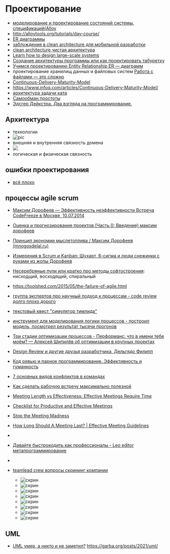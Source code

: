 # Проектирование

 * [моделирование и проектирование состояний системы, спецификаций(Alloy](https://habr.com/ru/company/yandex/blog/457810/)
 * http://alloytools.org/tutorials/day-course/
 * [ER диаграммы](https://habr.com/ru/post/440556/)
 * [заблуждения в clean architecture для мобильной разработки](https://habr.com/ru/company/mobileup/blog/335382/)
 * [clean architecture чистая архитектура](https://habr.com/ru/post/269589/)
 * [Learn how to design large-scale systems](https://github.com/donnemartin/system-design-primer)
 * [Создание архитектуры программы или как проектировать табуретку](https://habr.com/ru/post/276593/)
 * [Учимся проектированию Entity Relationship ER — диаграмм](https://habr.com/ru/post/440556/)
 * проектирование хранилищ данных и файловых систем [Работа с файлами — это сложно](https://habr.com/ru/post/573706/)
 * [Continuous-Delivery-Maturity-Model](https://imgopt.infoq.com/fit-in/1200x2400/filters:quality(80)/filters:no_upscale()/articles/Continuous-Delivery-Maturity-Model/en/resources/fig1large.jpg)
 * https://www.infoq.com/articles/Continuous-Delivery-Maturity-Model/
 * [архитектура задачи ката](https://nealford.com/katas/random.html)
 * [Самообман простоты](https://habr.com/ru/companies/intel/articles/95992/)
 * [Эдсгер Дейкстра. Два взгляда на программирование.](http://www.inr.ac.ru/~info21/pdf/dijkstra.pdf)

## Архитектура

 * технологии
 * ![pic](./архитектура_web.jpg)
 * внешняя и внутренняя связность домена
 * ![](./архитектура_связность.jpg)
 * логическая и физическая связность

## ошибки проектирования

 * [всё плохо](https://habr.com/ru/company/mailru/blog/327264/)


## процессы agile scrum

 * [Максим Дорофеев — Эффективность неэффективности Встреча CodeFreeze в Москве, 10.07.2014](https://youtu.be/XDF02KmgJFE?list=PLm6zCN_KJCrX81iojL2lE2gHSbwnQE-QI&t=1560)
 * [Оценка и прогнозирование проектов (Часть 0: Введение) максим дорофеев](https://www.youtube.com/watch?v=40NRDkgcksI&list=PLm6zCN_KJCrXXiDWoIczR7B9n73wPX2wn)
 * [Принцип экономии мыслетоплива / Максим Дорофеев (mnogosdelal.ru)](https://www.youtube.com/watch?v=fWR5SFhBUWc)
 * [Измерения в Scrum и Kanban: Шухарт, 6-сигма и люди снежинки с руками из жопы Дорофеев ](https://www.youtube.com/watch?v=VPDJXngp2bM)
 * [Несеребряные пули или кратко про методы софтостроения](https://habr.com/ru/post/546908/): нисходщий, восходящий, спиральный
 * https://toolshed.com/2015/05/the-failure-of-agile.html
 * [группа экспертов про научный подход к процессам - code review долго плохо дорого](https://www.youtube.com/watch?v=IDj3x__YZgE&list=PLFtS8Ah0wZvWS37oveJ0-D5K6V7GWUpqY&index=13)
 * [текстовый квест "симулятор тимлида"](https://habr.com/ru/companies/wrike/articles/679146/)
 * [инструмент для моделирования логики процессов - построил модель, посмотрел результат тысячи прогонов](https://cloud.anylogic.com/models)
 * [Три стадии оптимизации процессов - Перформанс: что в имени тебе моём? — Алексей Шипилёв об оптимизации в крупных проектах](https://habr.com/ru/companies/jugru/articles/338732/)
 * [Design Review и другие друзья разработчика, Дельгядо Филипп](https://www.youtube.com/watch?v=4Y0XJXRZv6k)
 * [Код ревью и парное программирование. Эффективность и гуманность ](https://music.yandex.com/album/13732143/track/112642653?dir=desc&activeTab=track-list)

 * [7 основных видов конфликтов в командах](https://klever.blog/how-to-resolve-conflicts/)
 * [Как сделать рабочую встречу максимально полезной](https://klever.blog/useful-meetings/)
 * [Meeting Length vs Effectiveness: Effective Meetings Require Time](https://activategroupinc.com/blog/effective-meetings-require-time/)
 * [Checklist for Productive and Effective Meetings](https://meetingking.com/checklist-for-effective-and-productive-meetings/)
 * [Stop the Meeting Madness ](https://hbr.org/2017/07/stop-the-meeting-madness)
 * [How Long Should A Meeting Last? | Effective Meeting Guidelines](https://www.spookynooksports.com/manheim/blog/meetings-events/how-long-should-a-meeting-last)
 * []()
 * [Давайте быстрокодить как профессионалы - Leo editor метапрограммирование](https://habr.com/ru/articles/484930/)
 * []()
 * [teamlead crew вопросы скрининг компании](https://miro.com/app/board/uXjVPMGg02I=/)
	* ![скрин](./вопросы_скрининг_компании_заранее.jpg)
	* ![скрин](./вопросы_скрининг_компании_вакансия.jpg)
	* ![скрин](./вопросы_скрининг_компании_hr_1.jpg)
	* ![скрин](./вопросы_скрининг_компании_hr_2.jpg)
	* ![скрин](./вопросы_скрининг_компании_менеджер_1.jpg)
	* ![скрин](./вопросы_скрининг_компании_менеджер_2.jpg)
	* ![скрин](./вопросы_скрининг_компании_менеджер_3.jpg)
	* ![скрин](./вопросы_скрининг_компании_менеджер_4.jpg)

## UML

 * [UML умер, а никто и не заметил?](https://habr.com/ru/company/vdsina/blog/561272/) https://garba.org/posts/2021/uml/

